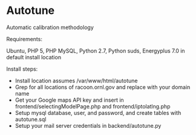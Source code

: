 # Autotune
Automatic calibration methodology

Requirements:

Ubuntu, PHP 5, PHP MySQL, Python 2.7, Python suds, Energyplus 7.0 in default install location

Install steps:

* Install location assumes /var/www/html/autotune
* Grep for all locations of racoon.ornl.gov and replace with your domain name
* Get your Google maps API key and insert in frontend/selectingModelPage.php and frontend/iptolatlng.php
* Setup mysql database, user, and password, and create tables with autotune.sql
* Setup your mail server credentials in backend/autotune.py
